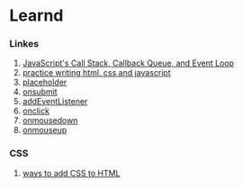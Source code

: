  <h1>Learnd</h1> 
<h3>Linkes</h3>
<ol>
<li> <a href="http://cek.io/blog/2015/12/03/event-loop/">JavaScript's Call Stack, Callback Queue, and Event Loop</a></li>
<li> <a href=https://codepen.io/anon/pen/gqxVrj> practice writing html, css and javascript</a> </li>
<li><a href=https://www.w3schools.com/tags/att_input_placeholder.asp</a>placeholder</li>
<li><a href= https://www.w3schools.com/tags/ev_onsubmit.asp>onsubmit</a></li>
<li><a href=https://www.w3schools.com/js/js_htmldom_eventlistener.asp>addEventListener</a></li>
<li><a href=https://www.w3schools.com/jsref/event_onclick.asp>onclick</a></li>
<li><a href=https://www.w3schools.com/jsref/event_onmousedown.asp>onmousedown </a></li>
<li><a href=https://www.w3schools.com/jsref/event_onmouseup.asp>onmouseup </a></li>
</ol>

 <h3>CSS</h3>

<ol>
 <li><a href=https://matthewjamestaylor.com/add-css-to-html>ways to add CSS to HTML</a></li>
</ol>
